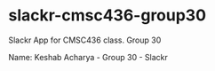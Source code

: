 # slackr-cmsc436-group30
Slackr App for CMSC436 class. Group 30

Name: Keshab Acharya - Group 30 - Slackr
